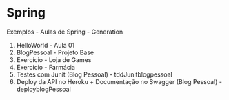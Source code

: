 # Spring
Exemplos - Aulas de Spring - Generation

1. HelloWorld - Aula 01
2. BlogPessoal - Projeto Base
3. Exercício - Loja de Games
4. Exercício - Farmácia
5. Testes com Junit (Blog Pessoal) - tddJunitblogpessoal
6. Deploy da API no Heroku + Documentação no Swagger (Blog Pessoal) - deployblogPessoal
